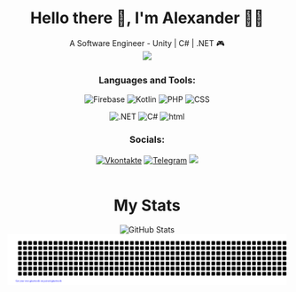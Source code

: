<h1 align="center">Hello there 👋, I'm Alexander 👨‍💻</h1>
<div align="center">
  A Software Engineer - Unity | C# | .NET 🎮
</div>
<div id="header" align="center">
  <img src="https://media.giphy.com/media/vLlpbDafjgHystuJ0a/giphy.gif" width="300"/>
<div id="badges" style="text-align: center;">

### Languages and Tools:
![Firebase](https://img.shields.io/badge/-Firebase-orange?style=for-the-badge&logo=firebase&logoColor=F8C52C)
![Kotlin](https://img.shields.io/badge/-Kotlin-blue?style=for-the-badge&logo=kotlin&logoColor=purple)
![PHP](https://img.shields.io/badge/-PHP-purple?style=for-the-badge&logo=php&logoColor=black)
![CSS](https://img.shields.io/badge/-Css-white?style=for-the-badge&logo=CSS&logoColor=Green)

![.NET](https://img.shields.io/badge/-.NET-purple?style=for-the-badge&logo=.NET&logoColor=white)
![C#](https://img.shields.io/badge/-C_Sharp-606060?style=for-the-badge&logo=CSharp&logoColor=FFFF99)
![html](https://img.shields.io/badge/-Html-E34F26?style=for-the-badge&logo=HTML&logoColor=#E34F26)


<div align="center">

### Socials:
[![Vkontakte](https://img.shields.io/badge/-Vkontakte-090909?style=for-the-badge&logo=Vk&logoColor=4F7DB3)](https://vk.com/bruhitsfuckinfunny)
[![Telegram](https://img.shields.io/badge/-Telegram-090909?style=for-the-badge&logo=telegram&logoColor=27A0D9)](https://t.me/user_Alexander)
  <a href="https://www.youtube.com/@d4rkys_brick?sub_confirmation=1">
    <img src="https://img.shields.io/badge/YouTube-FF0000?style=for-the-badge&logo=youtube&logoColor=white" />  
  </a>&nbsp;&nbsp;
</div>

# My Stats

![GitHub Stats](https://github-readme-stats.vercel.app/api?username=Leks2000&theme=synthwave)
![GitHub Stats](gitartwork.svg)
